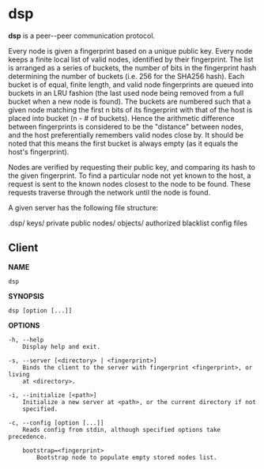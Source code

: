 # dsp

**dsp** is a peer--peer communication protocol.

Every node is given a fingerprint based on a unique public key.  Every node keeps a finite local list of valid nodes, identified by their fingerprint.  The list is arranged as a series of buckets, the number of bits in the fingerprint hash determining the number of buckets (i.e. 256 for the SHA256 hash).  Each bucket is of equal, finite length, and valid node fingerprints are queued into buckets in an LRU fashion (the last used node being removed from a full bucket when a new node is found).  The buckets are numbered such that a given node matching the first n bits of its fingerprint with that of the host is placed into bucket (n - # of buckets).  Hence the arithmetic difference between fingerprints is considered to be the "distance" between nodes, and the host preferentially remembers valid nodes close by.  It should be noted that this means the first bucket is always empty (as it equals the host's fingerprint).

Nodes are verified by requesting their public key, and comparing its hash to the given fingerprint.  To find a particular node not yet known to the host, a request is sent to the known nodes closest to the node to be found.  These requests traverse through the network until the node is found.

A given server has the following file structure:

.dsp/
    keys/
        private
        public
    nodes/
    objects/
    authorized
    blacklist
    config
    files

## Client

**NAME**

    dsp

**SYNOPSIS**

    dsp [option [...]]

**OPTIONS**

    -h, --help
        Display help and exit.

    -s, --server [<directory> | <fingerprint>]
        Binds the client to the server with fingerprint <fingerprint>, or living
        at <directory>.

    -i, --initialize [<path>]
        Initialize a new server at <path>, or the current directory if not
        specified.

    -c, --config [option [...]]
        Reads config from stdin, although specified options take precedence.

        bootstrap=<fingerprint>
            Bootstrap node to populate empty stored nodes list.

